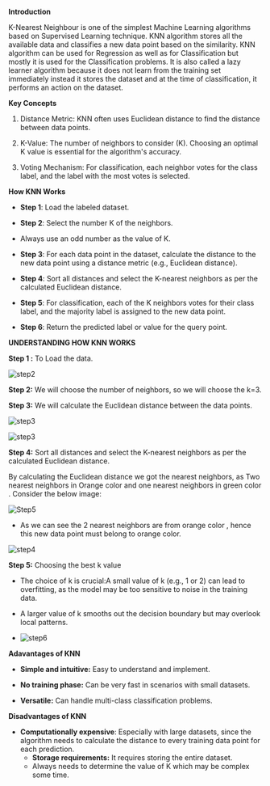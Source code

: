 **Introduction**

K-Nearest Neighbour is one of the simplest Machine Learning algorithms based on Supervised Learning technique. KNN algorithm stores all the available data and classifies a new data point based on the similarity. KNN algorithm can be used for Regression as well as for Classification but mostly it is used for the Classification problems. It is also called a lazy learner algorithm because it does not learn from the training set immediately instead it stores the dataset and at the time of classification, it performs an action on the dataset.

**Key Concepts** 

1.	Distance Metric: KNN often uses Euclidean distance to find the distance between data points.
   
3.	K-Value: The number of neighbors to consider (K). Choosing an optimal K value is essential for the algorithm's accuracy.
    
5.	Voting Mechanism: For classification, each neighbor votes for the class label, and the label with the most votes is selected.

**How KNN Works**

- **Step 1**: Load the labeled dataset.

- 	**Step 2**: Select the number K of the neighbors.
- 	Always use an odd number as the value of K.

- **Step 3**: For each data point in the dataset, calculate the distance to the new data point using a distance metric (e.g., Euclidean distance).

- **Step 4**: Sort all distances and select the K-nearest neighbors as per the calculated Euclidean distance.

- **Step 5**: For classification, each of the K neighbors votes for their class label, and the majority label is assigned to the new data point.

- **Step 6**: Return the predicted label or value for the query point.

**UNDERSTANDING HOW KNN WORKS**

**Step 1 :** To Load the data.

![step2](https://github.com/user-attachments/assets/1c777c73-fe57-4d30-a9ed-ab6807a9ad34)


**Step 2:** We will choose the number of neighbors, so we will choose the k=3.

**Step 3:** We will calculate the Euclidean distance between the data points. 

![step3](https://github.com/user-attachments/assets/2ceb6256-4331-4176-b0cf-1758b9aec764)

​![step3](https://github.com/user-attachments/assets/22e756cf-61bc-4ddc-99d6-fd4a0b0a008f)

**Step 4:** Sort all distances and select the K-nearest neighbors as per the calculated Euclidean distance.

By calculating the Euclidean distance we got the nearest neighbors, as Two nearest neighbors in Orange  color and one nearest neighbors in green color . Consider the below image:

![Step5](https://github.com/user-attachments/assets/507f4225-df39-41ff-a0a5-8a5b8f49d7f0)

-  As we can see the 2 nearest neighbors are from  orange color , hence this new data point must belong to orange color.

![step4](https://github.com/user-attachments/assets/2d692009-7866-4c09-a428-8050e3852062)

**Step 5:** Choosing the best k value
- The choice of k is crucial:A small value of k (e.g., 1 or 2) can lead to overfitting, as the model may be too sensitive to noise in the training data.

- A larger value of k smooths out the decision boundary but may overlook local patterns.
- ![step6](https://github.com/user-attachments/assets/739d183e-9b6a-4454-b54e-e6f1b728d054)

**Adavantages of KNN**

- **Simple and intuitive:** Easy to understand and implement.

- **No training phase:** Can be very fast in scenarios with small datasets.

- **Versatile:** Can handle multi-class classification problems.

**Disadvantages of KNN**

- **Computationally expensive**: Especially with large datasets, since the algorithm needs to calculate the distance to every training data point for each prediction.
  - **Storage requirements:** It requires storing the entire dataset.
  - Always needs to determine the value of K which may be complex some time.











